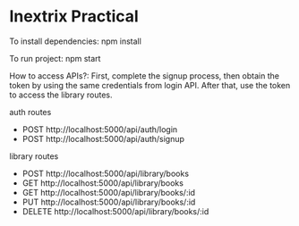# Inextrix Practical

To install dependencies: npm install

To run project: npm start

How to access APIs?: First, complete the signup process, then obtain the token by using the same credentials from login API. After that, use the token to access the library routes.

auth routes
- POST http://localhost:5000/api/auth/login
- POST http://localhost:5000/api/auth/signup

library routes
- POST http://localhost:5000/api/library/books
- GET http://localhost:5000/api/library/books
- GET http://localhost:5000/api/library/books/:id
- PUT http://localhost:5000/api/library/books/:id
- DELETE http://localhost:5000/api/library/books/:id